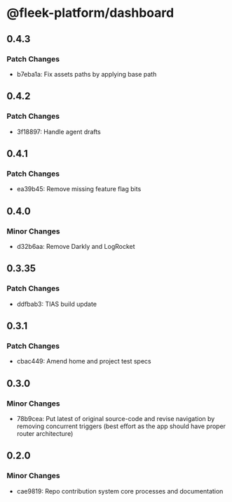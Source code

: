 # @fleek-platform/dashboard

## 0.4.3

### Patch Changes

- b7eba1a: Fix assets paths by applying base path

## 0.4.2

### Patch Changes

- 3f18897: Handle agent drafts

## 0.4.1

### Patch Changes

- ea39b45: Remove missing feature flag bits

## 0.4.0

### Minor Changes

- d32b6aa: Remove Darkly and LogRocket

## 0.3.35

### Patch Changes

- ddfbab3: TIAS build update

## 0.3.1

### Patch Changes

- cbac449: Amend home and project test specs

## 0.3.0

### Minor Changes

- 78b9cea: Put latest of original source-code and revise navigation by removing concurrent triggers (best effort as the app should have proper router architecture)

## 0.2.0

### Minor Changes

- cae9819: Repo contribution system core processes and documentation
